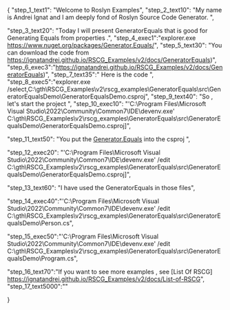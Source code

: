 {
    "step_1_text1": "Welcome to Roslyn Examples",
    "step_2_text10": "My name is Andrei Ignat and I am deeply fond of Roslyn Source Code Generator. ",

"step_3_text20": "Today I will present GeneratorEquals  that is good for Generating Equals from properties .",
"step_4_exec1":"explorer.exe https://www.nuget.org/packages/Generator.Equals/",
"step_5_text30": "You can download the code from https://ignatandrei.github.io/RSCG_Examples/v2/docs/GeneratorEquals)",
"step_6_exec3":"https://ignatandrei.github.io/RSCG_Examples/v2/docs/GeneratorEquals)",
"step_7_text35":" Here is the code ",
"step_8_exec5":"explorer.exe /select,C:\\gth\\RSCG_Examples\\v2\\rscg_examples\\GeneratorEquals\\src\\GeneratorEqualsDemo\\GeneratorEqualsDemo.csproj",
"step_9_text40": "So , let's start the project ",
"step_10_exec10": "'C:\\Program Files\\Microsoft Visual Studio\\2022\\Community\\Common7\\IDE\\devenv.exe' C:\\gth\\RSCG_Examples\\v2\\rscg_examples\\GeneratorEquals\\src\\GeneratorEqualsDemo\\GeneratorEqualsDemo.csproj]",

"step_11_text50": "You put the  [Generator.Equals](https://www.nuget.org/packages/Generator.Equals/) into the csproj ",

"step_12_exec20": "'C:\\Program Files\\Microsoft Visual Studio\\2022\\Community\\Common7\\IDE\\devenv.exe' /edit C:\\gth\\RSCG_Examples\\v2\\rscg_examples\\GeneratorEquals\\src\\GeneratorEqualsDemo\\GeneratorEqualsDemo.csproj]",

"step_13_text60": "I have used the GeneratorEquals in those files",


"step_14_exec40":"'C:\\Program Files\\Microsoft Visual Studio\\2022\\Community\\Common7\\IDE\\devenv.exe' /edit C:\\gth\\RSCG_Examples\\v2\\rscg_examples\\GeneratorEquals\\src\\GeneratorEqualsDemo\\Person.cs",

"step_15_exec50":"'C:\\Program Files\\Microsoft Visual Studio\\2022\\Community\\Common7\\IDE\\devenv.exe' /edit C:\\gth\\RSCG_Examples\\v2\\rscg_examples\\GeneratorEquals\\src\\GeneratorEqualsDemo\\Program.cs",

"step_16_text70":"If you want to see more examples , see  [List Of RSCG] https://ignatandrei.github.io/RSCG_Examples/v2/docs/List-of-RSCG",
"step_17_text5000":""

}